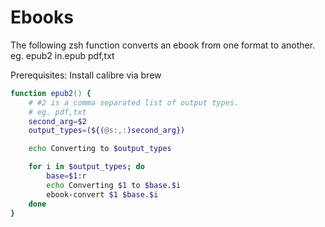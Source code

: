 # Ebooks

The following zsh function converts an ebook from one format to another.
eg. epub2 in.epub pdf,txt

Prerequisites: Install calibre via brew

```zsh
function epub2() {
    # #2 is a comma separated list of output types. 
    # eg. pdf,txt
    second_arg=$2
    output_types=(${(@s:,:)second_arg})

    echo Converting to $output_types

    for i in $output_types; do
        base=$1:r
        echo Converting $1 to $base.$i
        ebook-convert $1 $base.$i
    done
}

```

